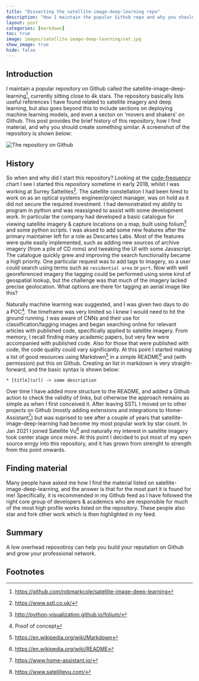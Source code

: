 ```yaml
---
title: "Dissecting the satellite-image-deep-learning repo"
description: "How I maintain the popular Github repo and why you should create something similar"
layout: post
categories: [markdown]
toc: true
image: images/satellite-image-deep-learning/sat.jpg
show_image: true
hide: false
---
```

## Introduction
I maintain a popular repository on Github called the satellite-image-deep-learning[^1], currently sitting close to 4k stars. The repository basically lists useful references I have found related to satellite imagery and deep learning, but also goes beyond this to include sections on deploying machine learning models, and even a secton on 'movers and shakers' on Github. This post provides the brief history of this repository, how I find material, and why you should create something similar. A screenshot of the repository is shown below:

![](https://raw.githubusercontent.com/robmarkcole/blog/master/images/satellite-image-deep-learning/main.jpg "The repository on Github")

## History
So when and why did I start this repository? Looking at the [code-frequency](https://github.com/robmarkcole/satellite-image-deep-learning/graphs/code-frequency) chart I see I started this repository sometime in early 2018, whilst I was working at Surrey Sattelites[^2]. The satellite constellation I had been hired to work on as an optical systems engineer/project manager, was on hold as it did not secure the required investment. I had demonstrated my ability to program in python and was reassigned to assist with some development work. In particular the company had developed a basic catalogue for viewing satellite imagery & capture locations on a map, built using folium[^3] and some python scripts. I was aksed to add some new features after the primary maintainer left for a role as Descartes Labs. Most of the features were quite easily implemented, such as adding new sources of archive imagery (from a pile of CD roms) and tweaking the UI with some Javascript. The catalogue quickly grew and improving the search functionality became a high priority. One particular request was to add tags to imagery, so a user could search using terms such as `residential area` or `port`. Now with well georeferenced imagery the tagging could be performed using some kind of geospatial lookup, but the challenge was that much of the imagery lacked precise geolocation. What options are there for tagging an aerial image like this? 

Naturally machine learning was suggested, and I was given two days to do a POC[^4]. The timeframe was very limited so I knew I would need to hit the ground running. I was aware of CNNs and their use for classification/tagging images and began searching online for relevant articles with published code, specifically applied to satellite imagery. From memory, I recall finding many academic papers, but very few were accompanied with published code. Also for those that were published with code, the code quality could vary significantly. At this point I started making a list of good resources using Markdown[^5] in a simple README[^6] and (with permission) put this on Github. Creating an list in markdown is very straight-forward, and the basic syntax is shown below:

```
* [title](url) -> some description
```

Over time I have added more structure to the README, and added a Github action to check the validity of links, but otherwise the approach remains as simple as when I first conceived it. After leaving SSTL I moved on to other projects on Github (mostly adding extensions and integrations to Home-Assistant[^7]) but was suprised to see after a couple of years that satellite-image-deep-learning had become my most popular work by star count. In Jan 2021 I joined Satellite Vu[^8] and naturally my interest in satellite imagery took center stage once more. At this point I decided to put most of my open source enrgy into this repository, and it has grown from strenght to strength from this point onwards.

## Finding material
Many people have asked me how I find the material listed on satellite-image-deep-learning, and the answer is that for the most part it is found for me! Specifically, it is recommended in my Github feed as I have followed the right core group of developers & academics who are responsible for much of the most high profile works listed on the repository. These people also star and fork other work which is then highlighted in my feed.  


## Summary
A low overhead reposotiroy can help you build your reputation on Github and grow your professional network. 

## Footnotes
[^1]: https://github.com/robmarkcole/satellite-image-deep-learning
[^2]: https://www.sstl.co.uk/
[^3]: http://python-visualization.github.io/folium/
[^4]: Proof of concept
[^5]: https://en.wikipedia.org/wiki/Markdown
[^6]: https://en.wikipedia.org/wiki/README
[^7]: https://www.home-assistant.io/
[^8]: https://www.satellitevu.com/